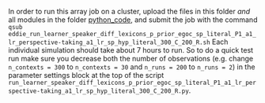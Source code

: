 In order to run this array job on a cluster, upload the files in this folder *and* all modules in the folder [python_code](https://github.com/marieke-woensdregt/model_coevolution_language_mindreading/tree/master/python_code), and submit the job with the command `qsub eddie_run_learner_speaker_diff_lexicons_p_prior_egoc_sp_literal_P1_a1_lr_perspective-taking_a1_lr_sp_hyp_literal_300_C_200_R.sh`
Each individual simulation should take about 7 hours to run. So to do a quick test run make sure you decrease both the number of observations (e.g. change `n_contexts = 300` to `n_contexts = 30` and `n_runs = 200` to `n_runs = 2`) in the parameter settings block at the top of the script `run_learner_speaker_diff_lexicons_p_prior_egoc_sp_literal_P1_a1_lr_perspective-taking_a1_lr_sp_hyp_literal_300_C_200_R.py`.
